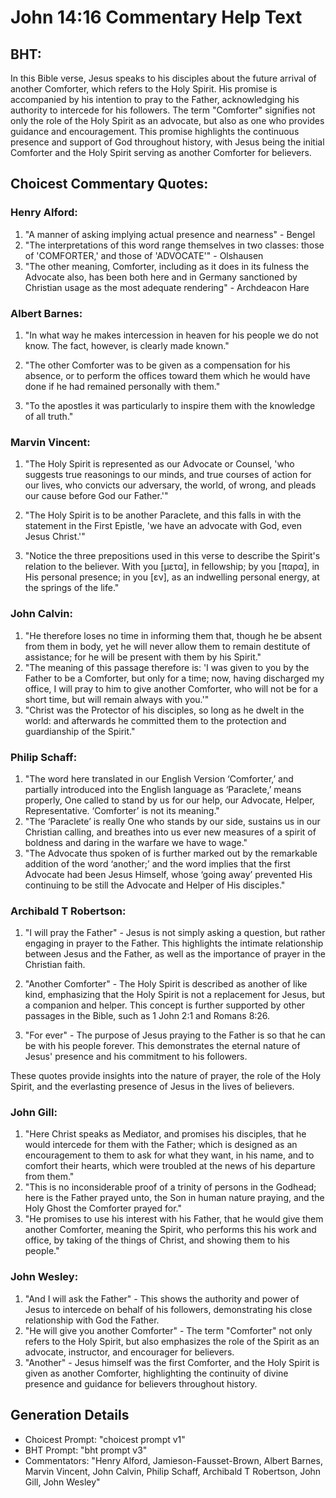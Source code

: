 # John 14:16 Commentary Help Text

## BHT:
In this Bible verse, Jesus speaks to his disciples about the future arrival of another Comforter, which refers to the Holy Spirit. His promise is accompanied by his intention to pray to the Father, acknowledging his authority to intercede for his followers. The term "Comforter" signifies not only the role of the Holy Spirit as an advocate, but also as one who provides guidance and encouragement. This promise highlights the continuous presence and support of God throughout history, with Jesus being the initial Comforter and the Holy Spirit serving as another Comforter for believers.

## Choicest Commentary Quotes:
### Henry Alford:
1. "A manner of asking implying actual presence and nearness" - Bengel
2. "The interpretations of this word range themselves in two classes: those of 'COMFORTER,' and those of 'ADVOCATE'" - Olshausen
3. "The other meaning, Comforter, including as it does in its fulness the Advocate also, has been both here and in Germany sanctioned by Christian usage as the most adequate rendering" - Archdeacon Hare

### Albert Barnes:
1. "In what way he makes intercession in heaven for his people we do not know. The fact, however, is clearly made known." 

2. "The other Comforter was to be given as a compensation for his absence, or to perform the offices toward them which he would have done if he had remained personally with them." 

3. "To the apostles it was particularly to inspire them with the knowledge of all truth."

### Marvin Vincent:
1. "The Holy Spirit is represented as our Advocate or Counsel, 'who suggests true reasonings to our minds, and true courses of action for our lives, who convicts our adversary, the world, of wrong, and pleads our cause before God our Father.'" 

2. "The Holy Spirit is to be another Paraclete, and this falls in with the statement in the First Epistle, 'we have an advocate with God, even Jesus Christ.'"

3. "Notice the three prepositions used in this verse to describe the Spirit's relation to the believer. With you [μετα], in fellowship; by you [παρα], in His personal presence; in you [εν], as an indwelling personal energy, at the springs of the life."

### John Calvin:
1. "He therefore loses no time in informing them that, though he be absent from them in body, yet he will never allow them to remain destitute of assistance; for he will be present with them by his Spirit."
2. "The meaning of this passage therefore is: 'I was given to you by the Father to be a Comforter, but only for a time; now, having discharged my office, I will pray to him to give another Comforter, who will not be for a short time, but will remain always with you.'"
3. "Christ was the Protector of his disciples, so long as he dwelt in the world: and afterwards he committed them to the protection and guardianship of the Spirit."

### Philip Schaff:
1. "The word here translated in our English Version ‘Comforter,’ and partially introduced into the English language as ‘Paraclete,’ means properly, One called to stand by us for our help, our Advocate, Helper, Representative. ‘Comforter’ is not its meaning."
2. "The ‘Paraclete’ is really One who stands by our side, sustains us in our Christian calling, and breathes into us ever new measures of a spirit of boldness and daring in the warfare we have to wage."
3. "The Advocate thus spoken of is further marked out by the remarkable addition of the word ‘another;’ and the word implies that the first Advocate had been Jesus Himself, whose ‘going away’ prevented His continuing to be still the Advocate and Helper of His disciples."

### Archibald T Robertson:
1. "I will pray the Father" - Jesus is not simply asking a question, but rather engaging in prayer to the Father. This highlights the intimate relationship between Jesus and the Father, as well as the importance of prayer in the Christian faith.

2. "Another Comforter" - The Holy Spirit is described as another of like kind, emphasizing that the Holy Spirit is not a replacement for Jesus, but a companion and helper. This concept is further supported by other passages in the Bible, such as 1 John 2:1 and Romans 8:26.

3. "For ever" - The purpose of Jesus praying to the Father is so that he can be with his people forever. This demonstrates the eternal nature of Jesus' presence and his commitment to his followers.

These quotes provide insights into the nature of prayer, the role of the Holy Spirit, and the everlasting presence of Jesus in the lives of believers.

### John Gill:
1. "Here Christ speaks as Mediator, and promises his disciples, that he would intercede for them with the Father; which is designed as an encouragement to them to ask for what they want, in his name, and to comfort their hearts, which were troubled at the news of his departure from them."
2. "This is no inconsiderable proof of a trinity of persons in the Godhead; here is the Father prayed unto, the Son in human nature praying, and the Holy Ghost the Comforter prayed for."
3. "He promises to use his interest with his Father, that he would give them another Comforter, meaning the Spirit, who performs this his work and office, by taking of the things of Christ, and showing them to his people."

### John Wesley:
1. "And I will ask the Father" - This shows the authority and power of Jesus to intercede on behalf of his followers, demonstrating his close relationship with God the Father.
2. "He will give you another Comforter" - The term "Comforter" not only refers to the Holy Spirit, but also emphasizes the role of the Spirit as an advocate, instructor, and encourager for believers.
3. "Another" - Jesus himself was the first Comforter, and the Holy Spirit is given as another Comforter, highlighting the continuity of divine presence and guidance for believers throughout history.


## Generation Details
- Choicest Prompt: "choicest prompt v1"
- BHT Prompt: "bht prompt v3"
- Commentators: "Henry Alford, Jamieson-Fausset-Brown, Albert Barnes, Marvin Vincent, John Calvin, Philip Schaff, Archibald T Robertson, John Gill, John Wesley"
